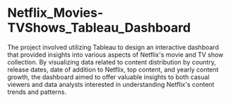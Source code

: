 # Netflix_Movies-TVShows_Tableau_Dashboard
The project involved utilizing Tableau to design an interactive dashboard that provided insights into various aspects of Netflix's movie and TV show collection. By visualizing data related to content distribution by country, release dates, date of addition to Netflix, top content, and yearly content growth, the dashboard aimed to offer valuable insights to both casual viewers and data analysts interested in understanding Netflix's content trends and patterns.
